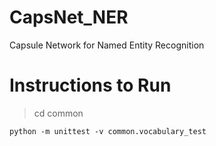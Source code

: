 # CapsNet_NER
Capsule Network for Named Entity Recognition

# Instructions to Run

> cd common
```
python -m unittest -v common.vocabulary_test
```
